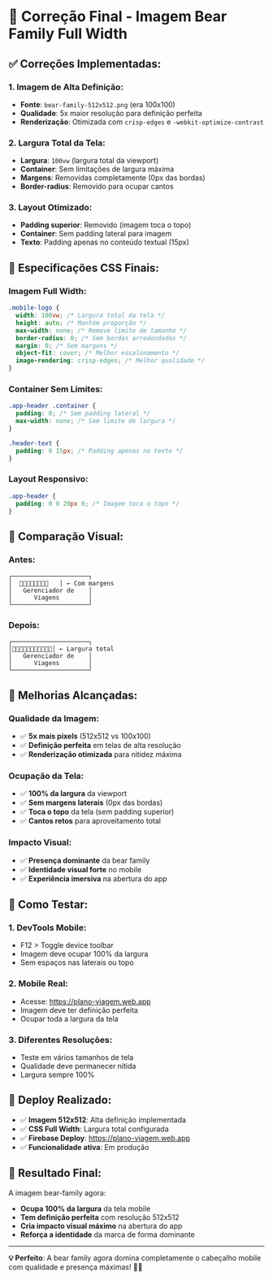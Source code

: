 # 🐻 Correção Final - Imagem Bear Family Full Width

## ✅ Correções Implementadas:

### **1. Imagem de Alta Definição:**
- **Fonte**: `bear-family-512x512.png` (era 100x100)
- **Qualidade**: 5x maior resolução para definição perfeita
- **Renderização**: Otimizada com `crisp-edges` e `-webkit-optimize-contrast`

### **2. Largura Total da Tela:**
- **Largura**: `100vw` (largura total da viewport)
- **Container**: Sem limitações de largura máxima
- **Margens**: Removidas completamente (0px das bordas)
- **Border-radius**: Removido para ocupar cantos

### **3. Layout Otimizado:**
- **Padding superior**: Removido (imagem toca o topo)
- **Container**: Sem padding lateral para imagem
- **Texto**: Padding apenas no conteúdo textual (15px)

## 📱 Especificações CSS Finais:

### **Imagem Full Width:**
```scss
.mobile-logo {
  width: 100vw; /* Largura total da tela */
  height: auto; /* Mantém proporção */
  max-width: none; /* Remove limite de tamanho */
  border-radius: 0; /* Sem bordas arredondadas */
  margin: 0; /* Sem margens */
  object-fit: cover; /* Melhor escalonamento */
  image-rendering: crisp-edges; /* Melhor qualidade */
}
```

### **Container Sem Limites:**
```scss
.app-header .container {
  padding: 0; /* Sem padding lateral */
  max-width: none; /* Sem limite de largura */
}

.header-text {
  padding: 0 15px; /* Padding apenas no texto */
}
```

### **Layout Responsivo:**
```scss
.app-header {
  padding: 0 0 20px 0; /* Imagem toca o topo */
}
```

## 📐 Comparação Visual:

### **Antes:**
```
┌─────────────────────┐
│  🐻🐻🐻🐻🐻🐻🐻🐻   │ ← Com margens
│   Gerenciador de    │
│      Viagens        │
└─────────────────────┘
```

### **Depois:**
```
┌─────────────────────┐
│🐻🐻🐻🐻🐻🐻🐻🐻🐻🐻🐻│ ← Largura total
│   Gerenciador de    │
│      Viagens        │
└─────────────────────┘
```

## 🎯 Melhorias Alcançadas:

### **Qualidade da Imagem:**
- ✅ **5x mais pixels** (512x512 vs 100x100)
- ✅ **Definição perfeita** em telas de alta resolução
- ✅ **Renderização otimizada** para nitidez máxima

### **Ocupação da Tela:**
- ✅ **100% da largura** da viewport
- ✅ **Sem margens laterais** (0px das bordas)
- ✅ **Toca o topo** da tela (sem padding superior)
- ✅ **Cantos retos** para aproveitamento total

### **Impacto Visual:**
- ✅ **Presença dominante** da bear family
- ✅ **Identidade visual forte** no mobile
- ✅ **Experiência imersiva** na abertura do app

## 🚀 Como Testar:

### **1. DevTools Mobile:**
- F12 > Toggle device toolbar
- Imagem deve ocupar 100% da largura
- Sem espaços nas laterais ou topo

### **2. Mobile Real:**
- Acesse: https://plano-viagem.web.app
- Imagem deve ter definição perfeita
- Ocupar toda a largura da tela

### **3. Diferentes Resoluções:**
- Teste em vários tamanhos de tela
- Qualidade deve permanecer nítida
- Largura sempre 100%

## 📱 Deploy Realizado:

- ✅ **Imagem 512x512**: Alta definição implementada
- ✅ **CSS Full Width**: Largura total configurada
- ✅ **Firebase Deploy**: https://plano-viagem.web.app
- ✅ **Funcionalidade ativa**: Em produção

## 🎉 Resultado Final:

A imagem bear-family agora:
- **Ocupa 100% da largura** da tela mobile
- **Tem definição perfeita** com resolução 512x512
- **Cria impacto visual máximo** na abertura do app
- **Reforça a identidade** da marca de forma dominante

---

**💡 Perfeito**: A bear family agora domina completamente o cabeçalho mobile com qualidade e presença máximas! 🐻🎯